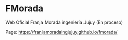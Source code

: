 # FMorada 
Web Oficial Franja Morada ingeniería Jujuy (En proceso)

Page: https://franjamoradaingjujuy.github.io/fmorada/
